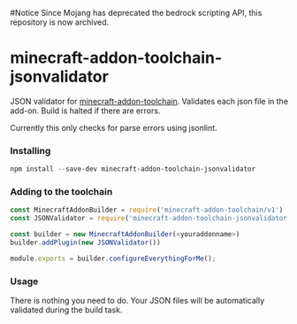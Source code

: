 #Notice
Since Mojang has deprecated the bedrock scripting API, this repository is now archived.

# minecraft-addon-toolchain-jsonvalidator
JSON validator for [minecraft-addon-toolchain](https://github.com/minecraft-addon-tools/minecraft-addon-toolchain). Validates each json file in the add-on. Build is halted if there are errors.

Currently this only checks for parse errors using jsonlint.

### Installing
```powershell
npm install --save-dev minecraft-addon-toolchain-jsonvalidator
```

### Adding to the toolchain
```javascript
const MinecraftAddonBuilder = require('minecraft-addon-toolchain/v1')
const JSONValidator = require('minecraft-addon-toolchain-jsonvalidator')

const builder = new MinecraftAddonBuilder(<youraddonname>)
builder.addPlugin(new JSONValidator())

module.exports = builder.configureEverythingForMe();
```

### Usage
There is nothing you need to do. Your JSON files will be automatically validated during the build task.
